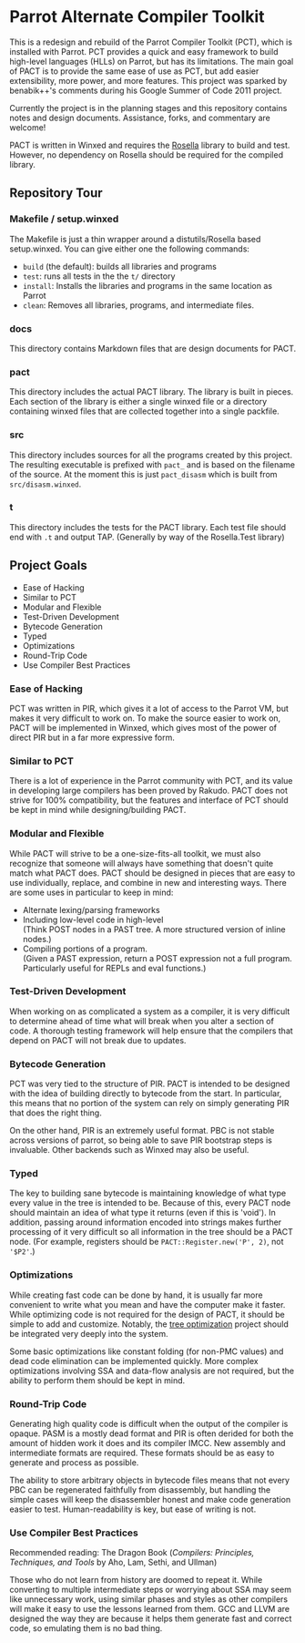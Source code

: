 Parrot Alternate Compiler Toolkit
=================================

This is a redesign and rebuild of the Parrot Compiler Toolkit (PCT), which
is installed with Parrot.  PCT provides a quick and easy framework to build
high-level languages (HLLs) on Parrot, but has its limitations.  The main
goal of PACT is to provide the same ease of use as PCT, but add easier
extensibility, more power, and more features.  This project was sparked by
benabik++'s comments during his Google Summer of Code 2011 project.

Currently the project is in the planning stages and this repository contains
notes and design documents.  Assistance, forks, and commentary are welcome!

PACT is written in Winxed and requires the
[Rosella](http://github.com/whiteknight/Rosella) library to build and test.
However, no dependency on Rosella should be required for the compiled
library.

Repository Tour
---------------

### Makefile / setup.winxed

The Makefile is just a thin wrapper around a distutils/Rosella based
setup.winxed.  You can give either one the following commands:

* `build` (the default): builds all libraries and programs
* `test`: runs all tests in the the `t/` directory
* `install`: Installs the libraries and programs in the same location as Parrot
* `clean`: Removes all libraries, programs, and intermediate files.

### docs

This directory contains Markdown files that are design documents for PACT.

### pact

This directory includes the actual PACT library.  The library is built in
pieces.  Each section of the library is either a single winxed file or a
directory containing winxed files that are collected together into a single
packfile.

### src

This directory includes sources for all the programs created by this
project.  The resulting executable is prefixed with `pact_` and is based on
the filename of the source.  At the moment this is just `pact_disasm` which
is built from `src/disasm.winxed`.

### t

This directory includes the tests for the PACT library.  Each test file
should end with `.t` and output TAP.  (Generally by way of the Rosella.Test
library)

Project Goals
-------------

* Ease of Hacking
* Similar to PCT
* Modular and Flexible
* Test-Driven Development
* Bytecode Generation
* Typed
* Optimizations
* Round-Trip Code
* Use Compiler Best Practices

### Ease of Hacking

PCT was written in PIR, which gives it a lot of access to the Parrot VM,
but makes it very difficult to work on.  To make the source easier to work
on, PACT will be implemented in Winxed, which gives most of the power of
direct PIR but in a far more expressive form.

### Similar to PCT

There is a lot of experience in the Parrot community with PCT, and its
value in developing large compilers has been proved by Rakudo.  PACT does
not strive for 100% compatibility, but the features and interface of PCT
should be kept in mind while designing/building PACT.

### Modular and Flexible

While PACT will strive to be a one-size-fits-all toolkit, we must also
recognize that someone will always have something that doesn't quite match
what PACT does.  PACT should be designed in pieces that are easy to use
individually, replace, and combine in new and interesting ways.  There are
some uses in particular to keep in mind:

* Alternate lexing/parsing frameworks
* Including low-level code in high-level <br />
  (Think POST nodes in a PAST tree.  A more structured version of inline
   nodes.)
* Compiling portions of a program.<br />
  (Given a PAST expression, return a POST expression not a full program.
   Particularly useful for REPLs and eval functions.)

### Test-Driven Development

When working on as complicated a system as a compiler, it is very difficult
to determine ahead of time what will break when you alter a section of
code.  A thorough testing framework will help ensure that the compilers
that depend on PACT will not break due to updates.

### Bytecode Generation

PCT was very tied to the structure of PIR.  PACT is intended to be designed
with the idea of building directly to bytecode from the start.  In
particular, this means that no portion of the system can rely on simply
generating PIR that does the right thing.

On the other hand, PIR is an extremely useful format.  PBC is not stable
across versions of parrot, so being able to save PIR bootstrap steps is
invaluable.  Other backends such as Winxed may also be useful.

### Typed

The key to building sane bytecode is maintaining knowledge of what type
every value in the tree is intended to be.  Because of this, every PACT
node should maintain an idea of what type it returns (even if this is
'void').  In addition, passing around information encoded into strings
makes further processing of it very difficult so all information in the
tree should be a PACT node.  (For example, registers should be
`PACT::Register.new('P', 2)`, not `'$P2'`.)

### Optimizations

While creating fast code can be done by hand, it is usually far more
convenient to write what you mean and have the computer make it faster.
While optimizing code is not required for the design of PACT, it should be
simple to add and customize.  Notably, the [tree
optimization](https://github.com/parrot/tree-optimization) project should
be integrated very deeply into the system.

Some basic optimizations like constant folding (for non-PMC values) and
dead code elimination can be implemented quickly.  More complex
optimizations involving SSA and data-flow analysis are not required, but
the ability to perform them should be kept in mind.

### Round-Trip Code

Generating high quality code is difficult when the output of the compiler
is opaque.  PASM is a mostly dead format and PIR is often derided for both
the amount of hidden work it does and its compiler IMCC.  New assembly and
intermediate formats are required.  These formats should be as easy to
generate and process as possible.

The ability to store arbitrary objects in bytecode files means that not
every PBC can be regenerated faithfully from disassembly, but handling the
simple cases will keep the disassembler honest and make code generation
easier to test.  Human-readability is key, but ease of writing is not.

### Use Compiler Best Practices

Recommended reading: The Dragon Book (_Compilers: Principles, Techniques,
and Tools_ by Aho, Lam, Sethi, and Ullman)

Those who do not learn from history are doomed to repeat it.  While
converting to multiple intermediate steps or worrying about SSA may seem
like unnecessary work, using similar phases and styles as other compilers
will make it easy to use the lessons learned from them.  GCC and LLVM are
designed the way they are because it helps them generate fast and correct
code, so emulating them is no bad thing.
